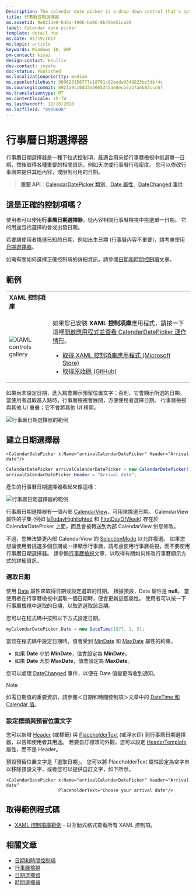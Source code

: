 ```yaml
---
Description: The calendar date picker is a drop down control that’s optimized for picking a single date from a calendar view where contextual information like the day of the week or fullness of the calendar is important.
title: 行事曆日期選擇器
ms.assetid: 9e0213e0-046a-4906-ba86-0b49be51ca99
label: Calendar date picker
template: detail.hbs
ms.date: 05/19/2017
ms.topic: article
keywords: Windows 10, UWP
pm-contact: kisai
design-contact: ksulliv
dev-contact: joyate
doc-status: Published
ms.localizationpriority: medium
ms.openlocfilehash: 960628156777e18781c82eeda9348823be3dbf4c
ms.sourcegitcommit: 8921a9cc0dd3e5665345ae8eca7ab7aeb83ccc6f
ms.translationtype: MT
ms.contentlocale: zh-TW
ms.lasthandoff: 12/10/2018
ms.locfileid: "8900608"
---
```

# <a name="calendar-date-picker"></a>行事曆日期選擇器

 

行事曆日期選擇器是一種下拉式控制項，最適合用來從行事曆檢視中挑選單一日期，然後取得各種重要的相關資訊，例如天次或行事曆行程密度。 您可以修改行事曆來提供其他內容，或限制可用的日期。

> **重要 API**：[CalendarDatePicker 類別](https://msdn.microsoft.com/library/windows/apps/xaml/windows.ui.xaml.controls.calendardatepicker.aspx)、[Date 屬性](https://msdn.microsoft.com/library/windows/apps/xaml/windows.ui.xaml.controls.calendardatepicker.date.aspx)、[DateChanged 事件](https://msdn.microsoft.com/library/windows/apps/xaml/windows.ui.xaml.controls.calendardatepicker.datechanged.aspx)


## <a name="is-this-the-right-control"></a>這是正確的控制項嗎？
使用者可以使用**行事曆日期選擇器**，從內容相關行事曆檢視中挑選單一日期。 它的用途包括選擇約會或出發日期。

若要讓使用者挑選已知的日期，例如出生日期 (行事曆內容不重要)，請考慮使用[日期選擇器](date-picker.md)。

如需有關如何選擇正確控制項的詳細資訊，請參閱[日期和時間控制項](date-and-time.md)文章。

## <a name="examples"></a>範例

<table>
<th align="left">XAML 控制項庫<th>
<tr>
<td><img src="images/xaml-controls-gallery-sm.png" alt="XAML controls gallery"></img></td>
<td>
    <p>如果您已安裝 <strong style="font-weight: semi-bold">XAML 控制項庫</strong>應用程式，請按一下這裡<a href="xamlcontrolsgallery:/item/CalendarDatePicker">開啟應用程式並查看 CalendarDatePicker 運作情形</a>。</p>
    <ul>
    <li><a href="https://www.microsoft.com/store/productId/9MSVH128X2ZT">取得 XAML 控制項庫應用程式 (Microsoft Store)</a></li>
    <li><a href="https://github.com/Microsoft/Windows-universal-samples/tree/master/Samples/XamlUIBasics">取得原始碼 (GitHub)</a></li>
    </ul>
</td>
</tr>
</table>

如果尚未設定日期，進入點會顯示預留位置文字；否則，它會顯示所選的日期。 當使用者選取進入點時，行事曆檢視會展開，方便使用者選擇日期。 行事曆檢視與其他 UI 重疊；它不會將其他 UI 移開。

![行事曆日期選擇器的範例](images/calendar-date-picker-2-views.png)

## <a name="create-a-date-picker"></a>建立日期選擇器

```xaml
<CalendarDatePicker x:Name="arrivalCalendarDatePicker" Header="Arrival date"/>
```

```csharp
CalendarDatePicker arrivalCalendarDatePicker = new CalendarDatePicker();
arrivalCalendarDatePicker.Header = "Arrival date";
```

產生的行事曆日期選擇器看起來像這樣︰

![行事曆日期選擇器的範例](images/calendar-date-picker-closed.png)

行事曆日期選擇器有一個內部 [CalendarView](https://msdn.microsoft.com/library/windows/apps/xaml/windows.ui.xaml.controls.calendarview.aspx)，可用來挑選日期。 CalendarView 屬性的子集 (例如 [IsTodayHighlighted](https://msdn.microsoft.com/library/windows/apps/xaml/windows.ui.xaml.controls.calendardatepicker.istodayhighlighted.aspx) 和 [FirstDayOfWeek](https://msdn.microsoft.com/library/windows/apps/xaml/windows.ui.xaml.controls.calendardatepicker.firstdayofweek.aspx)) 存在於 CalendarDatePicker 上面，而且會被轉送到內部 CalendarView 供您修改。 

不過，您無法變更內部 CalendarView 的 [SelectionMode](https://msdn.microsoft.com/library/windows/apps/xaml/windows.ui.xaml.controls.calendarview.selectionmode.aspx) 以允許複選。 如果您想讓使用者挑選多個日期或一律顯示行事曆，請考慮使用行事曆檢視，而不要使用行事曆日期選擇器。 請參閱[行事曆檢視](calendar-view.md)文章，以取得有關如何修改行事曆顯示方式的詳細資訊。

### <a name="selecting-dates"></a>選取日期

使用 [Date](https://msdn.microsoft.com/library/windows/apps/xaml/windows.ui.xaml.controls.calendardatepicker.date.aspx) 屬性來取得日期或設定選取的日期。 根據預設，Date 屬性是 **null**。 當使用者在行事曆檢視中選取一個日期時，便會更新這個屬性。 使用者可以按一下行事曆檢視中選取的日期，以取消選取該日期。 

您可以在程式碼中按照以下方式設定日期。

```csharp
myCalendarDatePicker.Date = new DateTime(1977, 1, 5);
```

當您在程式碼中設定日期時，值會受到 [MinDate](https://msdn.microsoft.com/library/windows/apps/xaml/windows.ui.xaml.controls.calendardatepicker.mindate.aspx) 和 [MaxDate](https://msdn.microsoft.com/library/windows/apps/xaml/windows.ui.xaml.controls.calendardatepicker.maxdate.aspx) 屬性的約束。
- 如果 **Date** 小於 **MinDate**，值會設定為 **MinDate**。
- 如果 **Date** 大於 **MaxDate**，值會設定為 **MaxDate**。

您可以處理 [DateChanged](https://msdn.microsoft.com/library/windows/apps/xaml/windows.ui.xaml.controls.calendardatepicker.datechanged.aspx) 事件，以便在 Date 值變更時收到通知。

> [!NOTE]
如需日期值的重要資訊，請參閱＜日期和時間控制項＞文章中的 [DateTime 和 Calendar 值](date-and-time.md#datetime-and-calendar-values)。

### <a name="setting-a-header-and-placeholder-text"></a>設定標頭與預留位置文字

您可以新增 [Header](https://msdn.microsoft.com/library/windows/apps/xaml/windows.ui.xaml.controls.calendardatepicker.header.aspx) (或標籤) 與 [PlaceholderText](https://msdn.microsoft.com/library/windows/apps/xaml/windows.ui.xaml.controls.calendardatepicker.placeholdertext.aspx) (或浮水印) 到行事曆日期選擇器，以告知使用者其用途。 若要自訂標頭的外觀，您可以設定 [HeaderTemplate](https://msdn.microsoft.com/library/windows/apps/xaml/windows.ui.xaml.controls.calendardatepicker.headertemplate.aspx) 屬性，而不是 Header。

預設預留位置文字是「選取日期」。 您可以將 PlaceholderText 屬性設定為空字串以移除預設文字，或者您可以提供自訂文字，如下所示。

```xaml
<CalendarDatePicker x:Name="arrivalCalendarDatePicker" Header="Arrival date" 
                    PlaceholderText="Choose your arrival date"/>
```

## <a name="get-the-sample-code"></a>取得範例程式碼

- [XAML 控制項庫範例](https://github.com/Microsoft/Windows-universal-samples/tree/master/Samples/XamlUIBasics) - 以互動式格式查看所有 XAML 控制項。

## <a name="related-articles"></a>相關文章

- [日期和時間控制項](date-and-time.md)
- [行事曆檢視](calendar-view.md)
- [日期選擇器](date-picker.md)
- [時間選擇器](time-picker.md)

